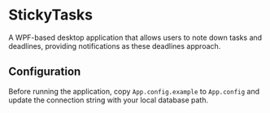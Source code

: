 # StickyTasks
A WPF-based desktop application that allows users to note down tasks and deadlines, providing notifications as these deadlines approach.

 ## Configuration
Before running the application, copy `App.config.example` to `App.config` and update the connection string with your local database path.

